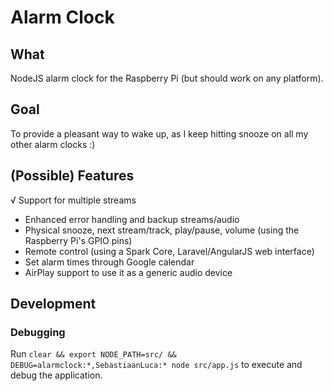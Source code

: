 # Alarm Clock

## What
NodeJS alarm clock for the Raspberry Pi (but should work on any platform).

## Goal
To provide a pleasant way to wake up, as I keep hitting snooze on all my other alarm clocks :)

## (Possible) Features
√ Support for multiple streams
- Enhanced error handling and backup streams/audio
- Physical snooze, next stream/track, play/pause, volume (using the Raspberry Pi's GPIO pins)
- Remote control (using a Spark Core, Laravel/AngularJS web interface)
- Set alarm times through Google calendar
- AirPlay support to use it as a generic audio device

## Development

### Debugging
Run `clear && export NODE_PATH=src/ && DEBUG=alarmclock:*,SebastiaanLuca:* node src/app.js` to execute and debug the application.